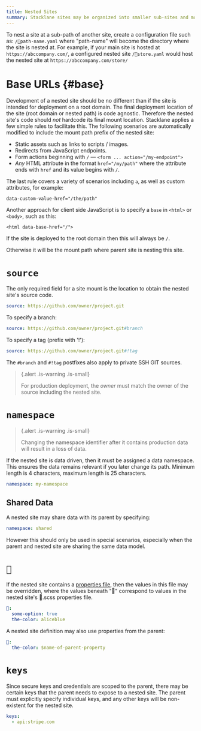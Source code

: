 ```yaml
---
title: Nested Sites
summary: Stacklane sites may be organized into smaller sub-sites and mounted at a path.
---
```


To nest a site at a sub-path of another site, create a configuration file such as:
`/🔌path-name.yaml` where "path-name" will become the directory
where the site is nested at.
For example, if your main site is hosted at `https://abccompany.com/`,
a configured nested site `/🔌store.yaml` would host the
nested site at `https://abccompany.com/store/`

# Base URLs {#base}

Development of a nested site should be no different than if the site is intended for deployment on a root domain.
The final deployment location of the site (root domain or nested path) is code agnostic.
Therefore the nested site's code should *not* hardcode its final mount location.
Stacklane applies a few simple rules to facilitate this.
The following scenarios are automatically modified to include the mount path prefix of the nested site:

- Static assets such as links to scripts / images.
- Redirects from JavaScript endpoints.
- Form actions beginning with `/` &mdash; `<form ... action="/my-endpoint">` 
- *Any* HTML attribute in the format `href="/my/path"` where the attribute ends with `href` and its value begins with `/`.

The last rule covers a variety of scenarios including `a`, as well as custom attributes, for example:

`data-custom-value-href="/the/path"`

Another approach for client side JavaScript is to specify a `base` in `<html>` or `<body>`, such as this:

`<html data-base-href="/">`

If the site is deployed to the root domain then this will always be `/`.

Otherwise it will be the mount path where parent site is nesting this site.

# `source`

The only required field for a site mount is the location to obtain the nested site's source code.

```yaml
source: https://github.com/owner/project.git
```

To specify a branch:

```yaml
source: https://github.com/owner/project.git#branch
```

To specify a tag (prefix with '!'):

```yaml
source: https://github.com/owner/project.git#!tag
```

The `#branch` and `#!tag` postfixes also apply to private SSH GIT sources.

> {.alert .is-warning .is-small}
>
> For production deployment, the _owner_ must match the owner of the source including the nested site.

# `namespace`

> {.alert .is-warning .is-small}
>
> Changing the namespace identifier after it contains production data will result in a loss of data.

If the nested site is data driven, then it must be assigned a data namespace.
This ensures the data remains relevant if you later change its path.
Minimum length is 4 characters, maximum length is 25 characters.

```yaml
namespace: my-namespace
```

## Shared Data

A nested site may share data with its parent by specifying:

```yaml
namespace: shared
```

However this should only be used in special scenarios, especially when the parent and nested
site are sharing the same data model.

# `🎨`

If the nested site contains a [properties file](/🗄/Article/settings/properties.md),
then the values in this file may be overridden, where
the values beneath "🎨" correspond to values in the nested site's 🎨.scss properties file.

```yaml
🎨:
  some-option: true
  the-color: aliceblue
```

A nested site definition may also use properties from the parent:

```yaml
🎨:
  the-color: $name-of-parent-property
```

# `keys`

Since secure keys and credentials are scoped to the parent, there may be certain keys
that the parent needs to expose to a nested site.
The parent must explicitly specify individual keys,
and any other keys will be non-existent for the nested site.

```yaml
keys:
  - api:stripe.com
```

